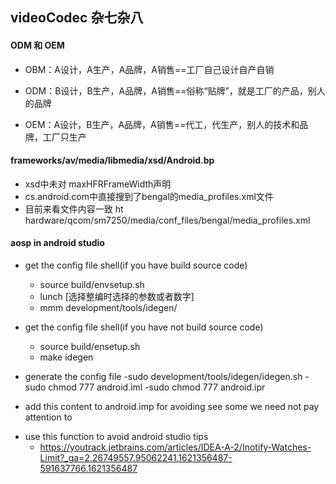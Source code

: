 ## videoCodec 杂七杂八

#### ODM 和 OEM

+ OBM：A设计，A生产，A品牌，A销售==工厂自己设计自产自销

+ ODM：B设计，B生产，A品牌，A销售==俗称“贴牌”，就是工厂的产品，别人的品牌

+ OEM：A设计，B生产，A品牌，A销售==代工，代生产，别人的技术和品牌，工厂只生产

#### frameworks/av/media/libmedia/xsd/Android.bp
+ xsd中未对 maxHFRFrameWidth声明
+ cs.android.com中直接搜到了bengal的media_profiles.xml文件
+ 目前来看文件内容一致 ht
hardware/qcom/sm7250/media/conf_files/bengal/media_profiles.xml

#### aosp in android studio
+ get the config file shell(if you have build source code)
	- source build/envsetup.sh
	- lunch [选择整编时选择的参数或者数字]
	- mmm development/tools/idegen/

+ get the config file shell(if you have not build source code)
	- source build/ensetup.sh  
	- make idegen

+ generate the config file
	-sudo development/tools/idegen/idegen.sh
	-sudo chmod 777 android.iml
	-sudo chmod 777 android.ipr

+ add this content to android.imp for avoiding see some we need not pay attention to
><excludeFolder url="file://$MODULE_DIR$/bionic" />
><excludeFolder url="file://$MODULE_DIR$/bootable" />
><excludeFolder url="file://$MODULE_DIR$/build" />
><excludeFolder url="file://$MODULE_DIR$/cts" />
><excludeFolder url="file://$MODULE_DIR$/dalvik" />
><excludeFolder url="file://$MODULE_DIR$/developers" />
><excludeFolder url="file://$MODULE_DIR$/development" />
><excludeFolder url="file://$MODULE_DIR$/device" />
><excludeFolder url="file://$MODULE_DIR$/docs" />
><excludeFolder url="file://$MODULE_DIR$/external" />
><excludeFolder url="file://$MODULE_DIR$/hardware" />
><excludeFolder url="file://$MODULE_DIR$/kernel" />
><excludeFolder url="file://$MODULE_DIR$/out" />
><excludeFolder url="file://$MODULE_DIR$/pdk" />
><excludeFolder url="file://$MODULE_DIR$/platform_testing" />
><excludeFolder url="file://$MODULE_DIR$/prebuilts" />
><excludeFolder url="file://$MODULE_DIR$/sdk" />
><excludeFolder url="file://$MODULE_DIR$/system" />
><excludeFolder url="file://$MODULE_DIR$/test" />
><excludeFolder url="file://$MODULE_DIR$/toolchain" />
><excludeFolder url="file://$MODULE_DIR$/tools" />
><excludeFolder url="file://$MODULE_DIR$/.repo" />

+ use this function to avoid android studio tips
	- https://youtrack.jetbrains.com/articles/IDEA-A-2/Inotify-Watches-Limit?_ga=2.26749557.95062241.1621356487-591637766.1621356487